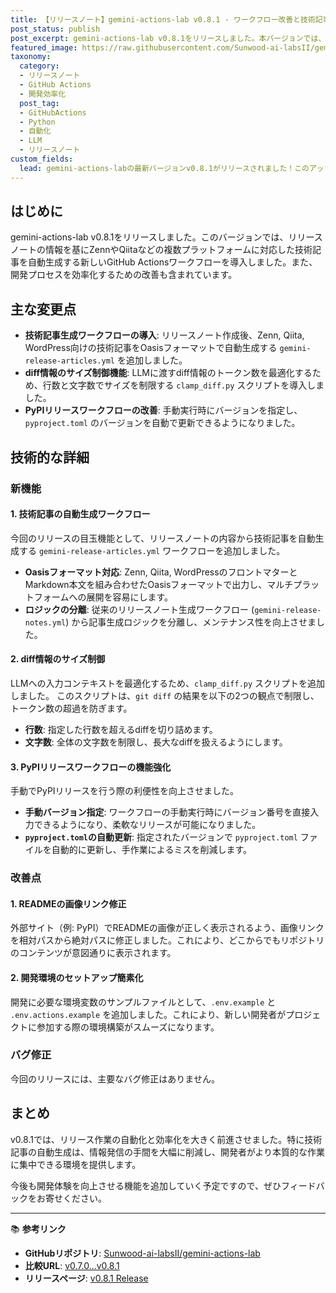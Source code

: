 ```yaml
---
title: 【リリースノート】gemini-actions-lab v0.8.1 - ワークフロー改善と技術記事自動生成の導入
post_status: publish
post_excerpt: gemini-actions-lab v0.8.1をリリースしました。本バージョンでは、技術記事を自動生成する新ワークフローを導入し、PyPIリリースプロセスを改善しました。また、LLMに渡すdiff情報のサイズを制御する機能も追加されています。
featured_image: https://raw.githubusercontent.com/Sunwood-ai-labsII/gemini-actions-lab/main/generated-images/release-v0.8.1-20251021_152448/imagen-4-ultra_2025-10-21T15-25-51-700Z_Create_a_minimalist_typographic_illustration_displ_1.png
taxonomy:
  category:
  - リリースノート
  - GitHub Actions
  - 開発効率化
  post_tag:
  - GitHubActions
  - Python
  - 自動化
  - LLM
  - リリースノート
custom_fields:
  lead: gemini-actions-labの最新バージョンv0.8.1がリリースされました！このアップデートでは、開発ワークフローを大幅に効率化する新機能が満載です。特に、リリースノートから技術記事を自動生成する仕組みは必見です。
---
```


## はじめに
gemini-actions-lab v0.8.1をリリースしました。このバージョンでは、リリースノートの情報を基にZennやQiitaなどの複数プラットフォームに対応した技術記事を自動生成する新しいGitHub Actionsワークフローを導入しました。また、開発プロセスを効率化するための改善も含まれています。

## 主な変更点
- **技術記事生成ワークフローの導入**: リリースノート作成後、Zenn, Qiita, WordPress向けの技術記事をOasisフォーマットで自動生成する `gemini-release-articles.yml` を追加しました。
- **diff情報のサイズ制御機能**: LLMに渡すdiff情報のトークン数を最適化するため、行数と文字数でサイズを制限する `clamp_diff.py` スクリプトを導入しました。
- **PyPIリリースワークフローの改善**: 手動実行時にバージョンを指定し、`pyproject.toml` のバージョンを自動で更新できるようになりました。

## 技術的な詳細
### 新機能
#### 1. 技術記事の自動生成ワークフロー
今回のリリースの目玉機能として、リリースノートの内容から技術記事を自動生成する `gemini-release-articles.yml` ワークフローを追加しました。

- **Oasisフォーマット対応**: Zenn, Qiita, WordPressのフロントマターとMarkdown本文を組み合わせたOasisフォーマットで出力し、マルチプラットフォームへの展開を容易にします。
- **ロジックの分離**: 従来のリリースノート生成ワークフロー (`gemini-release-notes.yml`) から記事生成ロジックを分離し、メンテナンス性を向上させました。

#### 2. diff情報のサイズ制御
LLMへの入力コンテキストを最適化するため、`clamp_diff.py` スクリプトを追加しました。
このスクリプトは、`git diff` の結果を以下の2つの観点で制限し、トークン数の超過を防ぎます。
- **行数**: 指定した行数を超えるdiffを切り詰めます。
- **文字数**: 全体の文字数を制限し、長大なdiffを扱えるようにします。

#### 3. PyPIリリースワークフローの機能強化
手動でPyPIリリースを行う際の利便性を向上させました。
- **手動バージョン指定**: ワークフローの手動実行時にバージョン番号を直接入力できるようになり、柔軟なリリースが可能になりました。
- **`pyproject.toml`の自動更新**: 指定されたバージョンで `pyproject.toml` ファイルを自動的に更新し、手作業によるミスを削減します。

### 改善点
#### 1. READMEの画像リンク修正
外部サイト（例: PyPI）でREADMEの画像が正しく表示されるよう、画像リンクを相対パスから絶対パスに修正しました。これにより、どこからでもリポジトリのコンテンツが意図通りに表示されます。

#### 2. 開発環境のセットアップ簡素化
開発に必要な環境変数のサンプルファイルとして、`.env.example` と `.env.actions.example` を追加しました。これにより、新しい開発者がプロジェクトに参加する際の環境構築がスムーズになります。

### バグ修正
今回のリリースには、主要なバグ修正はありません。

## まとめ
v0.8.1では、リリース作業の自動化と効率化を大きく前進させました。特に技術記事の自動生成は、情報発信の手間を大幅に削減し、開発者がより本質的な作業に集中できる環境を提供します。

今後も開発体験を向上させる機能を追加していく予定ですので、ぜひフィードバックをお寄せください。

---
📚 **参考リンク**
- **GitHubリポジトリ**: [Sunwood-ai-labsII/gemini-actions-lab](https://github.com/Sunwood-ai-labsII/gemini-actions-lab)
- **比較URL**: [v0.7.0...v0.8.1](https://github.com/Sunwood-ai-labsII/gemini-actions-lab/compare/v0.7.0...v0.8.1)
- **リリースページ**: [v0.8.1 Release](https://github.com/Sunwood-ai-labsII/gemini-actions-lab/releases/tag/v0.8.1)
